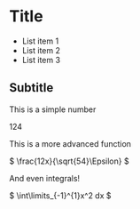 # Title

* List item 1
* List item 2
* List item 3

## Subtitle

This is a simple number

$124$

This is a more advanced function

$ \frac{12x}{\sqrt{54}\Epsilon} $

And even integrals!

$ \int\limits_{-1}^{1}x^2 dx $
